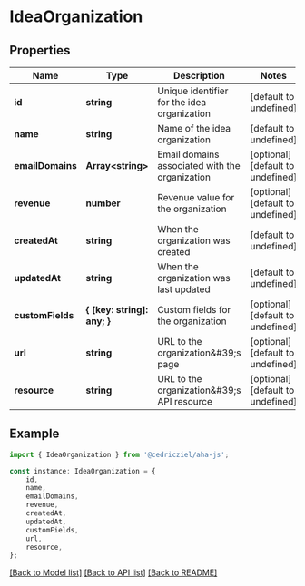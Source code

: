 # IdeaOrganization


## Properties

Name | Type | Description | Notes
------------ | ------------- | ------------- | -------------
**id** | **string** | Unique identifier for the idea organization | [default to undefined]
**name** | **string** | Name of the idea organization | [default to undefined]
**emailDomains** | **Array&lt;string&gt;** | Email domains associated with the organization | [optional] [default to undefined]
**revenue** | **number** | Revenue value for the organization | [optional] [default to undefined]
**createdAt** | **string** | When the organization was created | [default to undefined]
**updatedAt** | **string** | When the organization was last updated | [default to undefined]
**customFields** | **{ [key: string]: any; }** | Custom fields for the organization | [optional] [default to undefined]
**url** | **string** | URL to the organization\&#39;s page | [optional] [default to undefined]
**resource** | **string** | URL to the organization\&#39;s API resource | [optional] [default to undefined]

## Example

```typescript
import { IdeaOrganization } from '@cedricziel/aha-js';

const instance: IdeaOrganization = {
    id,
    name,
    emailDomains,
    revenue,
    createdAt,
    updatedAt,
    customFields,
    url,
    resource,
};
```

[[Back to Model list]](../README.md#documentation-for-models) [[Back to API list]](../README.md#documentation-for-api-endpoints) [[Back to README]](../README.md)
